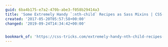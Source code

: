 ```yaml
---
guid: 6ba4b175-e7a2-470b-abe3-f058b29414a3
title: 'Some Extremely Handy `:nth-child` Recipes as Sass Mixins | CSS-Tricks'
created: '2017-05-20T05:57:58+00:00'
changed: '2019-09-24T14:34:42+00:00'


bookmark_of: 'https://css-tricks.com/extremely-handy-nth-child-recipes-sass-mixins/'
---
```




